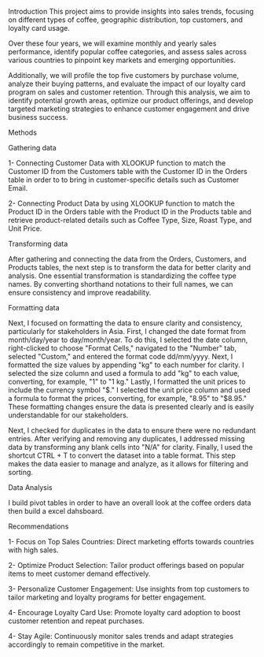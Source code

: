 
Introduction
This project aims to provide insights into sales trends, focusing on different types of coffee, geographic distribution, top customers, and loyalty card usage. 

Over these four years, we will examine monthly and yearly sales performance, identify popular coffee categories, and assess sales across various countries to pinpoint key markets and emerging opportunities. 

Additionally, we will profile the top five customers by purchase volume, analyze their buying patterns, and evaluate the impact of our loyalty card program on sales and customer retention. Through this analysis, we aim to identify potential growth areas, optimize our product offerings, and develop targeted marketing strategies to enhance customer engagement and drive business success.

Methods

Gathering data

1- Connecting Customer Data with XLOOKUP function to match the Customer ID from the Customers table with the Customer ID in the Orders table in order to to bring in customer-specific details such as Customer Email.


2- Connecting Product Data by using XLOOKUP function to match the Product ID in the Orders table with the Product ID in the Products table and retrieve product-related details such as Coffee Type, Size, Roast Type, and Unit Price.

Transforming data

After gathering and connecting the data from the Orders, Customers, and Products tables, the next step is to transform the data for better clarity and analysis. One essential transformation is standardizing the coffee type names. By converting shorthand notations to their full names, we can ensure consistency and improve readability. 

Formatting data

Next, I focused on formatting the data to ensure clarity and consistency, particularly for stakeholders in Asia. First, I changed the date format from month/day/year to day/month/year. To do this, I selected the date column, right-clicked to choose "Format Cells," navigated to the "Number" tab, selected "Custom," and entered the format code dd/mm/yyyy. Next, I formatted the size values by appending "kg" to each number for clarity. I selected the size column and used a formula to add "kg" to each value, converting, for example, "1" to "1 kg." Lastly, I formatted the unit prices to include the currency symbol "$." I selected the unit price column and used a formula to format the prices, converting, for example, "8.95" to "$8.95." These formatting changes ensure the data is presented clearly and is easily understandable for our stakeholders.

Next, I checked for duplicates in the data to ensure there were no redundant entries. After verifying and removing any duplicates, I addressed missing data by transforming any blank cells into "N/A" for clarity. Finally, I used the shortcut CTRL + T to convert the dataset into a table format. This step makes the data easier to manage and analyze, as it allows for filtering and sorting.

Data Analysis

I build pivot tables in order to have an overall look at the coffee orders data then build a excel dahsboard.

Recommendations

1- Focus on Top Sales Countries: Direct marketing efforts towards countries with high sales.

2- Optimize Product Selection: Tailor product offerings based on popular items to meet customer demand effectively.

3- Personalize Customer Engagement: Use insights from top customers to tailor marketing and loyalty programs for better engagement.

4- Encourage Loyalty Card Use: Promote loyalty card adoption to boost customer retention and repeat purchases.

4- Stay Agile: Continuously monitor sales trends and adapt strategies accordingly to remain competitive in the market.



